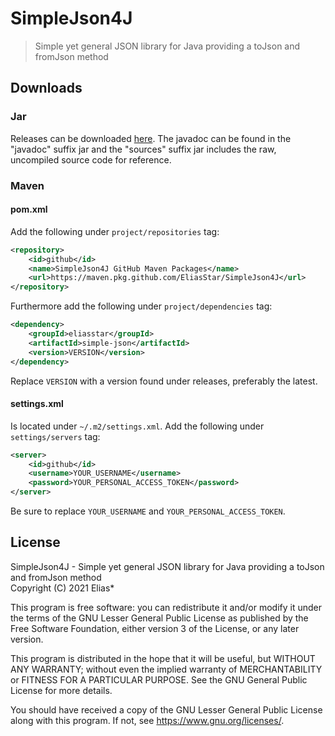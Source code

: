 # SimpleJson4J
> Simple yet general JSON library for Java providing a toJson and fromJson method

## Downloads
### Jar
Releases can be downloaded [here](https://github.com/EliasStar/SimpleJson4J/releases).
The javadoc can be found in the "javadoc" suffix jar and the "sources" suffix jar includes the raw, uncompiled source code for reference.

### Maven
#### pom.xml
Add the following under `project/repositories` tag:
```xml
<repository>
    <id>github</id>
    <name>SimpleJson4J GitHub Maven Packages</name>
    <url>https://maven.pkg.github.com/EliasStar/SimpleJson4J</url>
</repository>
```
Furthermore add the following under `project/dependencies` tag:
```xml
<dependency>
    <groupId>eliasstar</groupId>
    <artifactId>simple-json</artifactId>
    <version>VERSION</version>
</dependency>
```
Replace `VERSION` with a version found under releases, preferably the latest.

#### settings.xml
Is located under `~/.m2/settings.xml`.
Add the following under `settings/servers` tag:
```xml
<server>
    <id>github</id>
    <username>YOUR_USERNAME</username>
    <password>YOUR_PERSONAL_ACCESS_TOKEN</password>
</server>
```
Be sure to replace `YOUR_USERNAME` and `YOUR_PERSONAL_ACCESS_TOKEN`.

## License
SimpleJson4J - Simple yet general JSON library for Java providing a toJson and fromJson method <br>
Copyright (C) 2021 Elias*

This program is free software: you can redistribute it and/or modify
it under the terms of the GNU Lesser General Public License as published by
the Free Software Foundation, either version 3 of the License, or
any later version.

This program is distributed in the hope that it will be useful,
but WITHOUT ANY WARRANTY; without even the implied warranty of
MERCHANTABILITY or FITNESS FOR A PARTICULAR PURPOSE. See the
GNU General Public License for more details.

You should have received a copy of the GNU Lesser General Public License
along with this program. If not, see <https://www.gnu.org/licenses/>.
